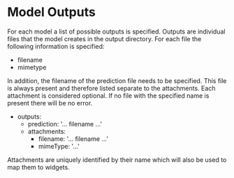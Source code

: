 # Model Outputs

For each model a list of possible outputs is specified. Outputs are individual files that the model creates in the output directory. For each file the following information is specified:

- filename
- mimetype

In addition, the filename of the prediction file needs to be specified. This file is always present and therefore listed separate to the attachments. Each attachment is considered optional. If no file with the specified name is present there will be no error.

- outputs:
    - prediction: '... filename ...'
    - attachments:
        - filename: '... filename ...'
        - mimeType: '...'

Attachments are uniquely identified by their name which will also be used to map them to widgets.

